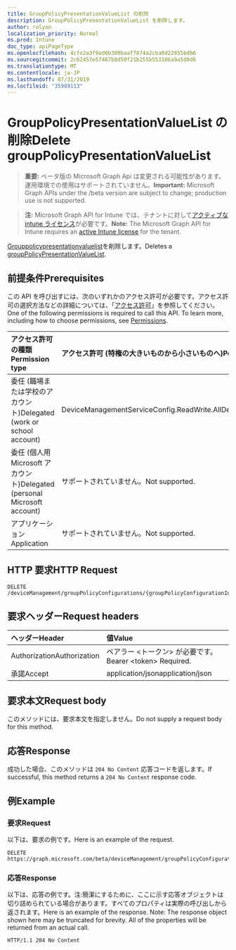 ```yaml
---
title: GroupPolicyPresentationValueList の削除
description: GroupPolicyPresentationValueList を削除します。
author: rolyon
localization_priority: Normal
ms.prod: Intune
doc_type: apiPageType
ms.openlocfilehash: 4cfe2a3f9ad6b300baaf7874a2cba0d22855bdb6
ms.sourcegitcommit: 2c62457e57467b8d50f21b255b553106a9a5d8d6
ms.translationtype: MT
ms.contentlocale: ja-JP
ms.lasthandoff: 07/31/2019
ms.locfileid: "35989113"
---
```

# <a name="delete-grouppolicypresentationvaluelist"></a><span data-ttu-id="a46f6-103">GroupPolicyPresentationValueList の削除</span><span class="sxs-lookup"><span data-stu-id="a46f6-103">Delete groupPolicyPresentationValueList</span></span>

> <span data-ttu-id="a46f6-104">**重要:** ベータ版の Microsoft Graph Api は変更される可能性があります。運用環境での使用はサポートされていません。</span><span class="sxs-lookup"><span data-stu-id="a46f6-104">**Important:** Microsoft Graph APIs under the /beta version are subject to change; production use is not supported.</span></span>

> <span data-ttu-id="a46f6-105">**注:** Microsoft Graph API for Intune では、テナントに対して[アクティブな intune ライセンス](https://go.microsoft.com/fwlink/?linkid=839381)が必要です。</span><span class="sxs-lookup"><span data-stu-id="a46f6-105">**Note:** The Microsoft Graph API for Intune requires an [active Intune license](https://go.microsoft.com/fwlink/?linkid=839381) for the tenant.</span></span>

<span data-ttu-id="a46f6-106">[Grouppolicypresentationvaluelist](../resources/intune-grouppolicy-grouppolicypresentationvaluelist.md)を削除します。</span><span class="sxs-lookup"><span data-stu-id="a46f6-106">Deletes a [groupPolicyPresentationValueList](../resources/intune-grouppolicy-grouppolicypresentationvaluelist.md).</span></span>

## <a name="prerequisites"></a><span data-ttu-id="a46f6-107">前提条件</span><span class="sxs-lookup"><span data-stu-id="a46f6-107">Prerequisites</span></span>
<span data-ttu-id="a46f6-p101">この API を呼び出すには、次のいずれかのアクセス許可が必要です。アクセス許可の選択方法などの詳細については、「[アクセス許可](/graph/permissions-reference)」を参照してください。</span><span class="sxs-lookup"><span data-stu-id="a46f6-p101">One of the following permissions is required to call this API. To learn more, including how to choose permissions, see [Permissions](/graph/permissions-reference).</span></span>

|<span data-ttu-id="a46f6-110">アクセス許可の種類</span><span class="sxs-lookup"><span data-stu-id="a46f6-110">Permission type</span></span>|<span data-ttu-id="a46f6-111">アクセス許可 (特権の大きいものから小さいものへ)</span><span class="sxs-lookup"><span data-stu-id="a46f6-111">Permissions (from most to least privileged)</span></span>|
|:---|:---|
|<span data-ttu-id="a46f6-112">委任 (職場または学校のアカウント)</span><span class="sxs-lookup"><span data-stu-id="a46f6-112">Delegated (work or school account)</span></span>|<span data-ttu-id="a46f6-113">DeviceManagementServiceConfig.ReadWrite.All</span><span class="sxs-lookup"><span data-stu-id="a46f6-113">DeviceManagementServiceConfig.ReadWrite.All</span></span>|
|<span data-ttu-id="a46f6-114">委任 (個人用 Microsoft アカウント)</span><span class="sxs-lookup"><span data-stu-id="a46f6-114">Delegated (personal Microsoft account)</span></span>|<span data-ttu-id="a46f6-115">サポートされていません。</span><span class="sxs-lookup"><span data-stu-id="a46f6-115">Not supported.</span></span>|
|<span data-ttu-id="a46f6-116">アプリケーション</span><span class="sxs-lookup"><span data-stu-id="a46f6-116">Application</span></span>|<span data-ttu-id="a46f6-117">サポートされていません。</span><span class="sxs-lookup"><span data-stu-id="a46f6-117">Not supported.</span></span>|

## <a name="http-request"></a><span data-ttu-id="a46f6-118">HTTP 要求</span><span class="sxs-lookup"><span data-stu-id="a46f6-118">HTTP Request</span></span>
<!-- {
  "blockType": "ignored"
}
-->
``` http
DELETE /deviceManagement/groupPolicyConfigurations/{groupPolicyConfigurationId}/definitionValues/{groupPolicyDefinitionValueId}/presentationValues/{groupPolicyPresentationValueId}
```

## <a name="request-headers"></a><span data-ttu-id="a46f6-119">要求ヘッダー</span><span class="sxs-lookup"><span data-stu-id="a46f6-119">Request headers</span></span>
|<span data-ttu-id="a46f6-120">ヘッダー</span><span class="sxs-lookup"><span data-stu-id="a46f6-120">Header</span></span>|<span data-ttu-id="a46f6-121">値</span><span class="sxs-lookup"><span data-stu-id="a46f6-121">Value</span></span>|
|:---|:---|
|<span data-ttu-id="a46f6-122">Authorization</span><span class="sxs-lookup"><span data-stu-id="a46f6-122">Authorization</span></span>|<span data-ttu-id="a46f6-123">ベアラー &lt;トークン&gt; が必要です。</span><span class="sxs-lookup"><span data-stu-id="a46f6-123">Bearer &lt;token&gt; Required.</span></span>|
|<span data-ttu-id="a46f6-124">承諾</span><span class="sxs-lookup"><span data-stu-id="a46f6-124">Accept</span></span>|<span data-ttu-id="a46f6-125">application/json</span><span class="sxs-lookup"><span data-stu-id="a46f6-125">application/json</span></span>|

## <a name="request-body"></a><span data-ttu-id="a46f6-126">要求本文</span><span class="sxs-lookup"><span data-stu-id="a46f6-126">Request body</span></span>
<span data-ttu-id="a46f6-127">このメソッドには、要求本文を指定しません。</span><span class="sxs-lookup"><span data-stu-id="a46f6-127">Do not supply a request body for this method.</span></span>

## <a name="response"></a><span data-ttu-id="a46f6-128">応答</span><span class="sxs-lookup"><span data-stu-id="a46f6-128">Response</span></span>
<span data-ttu-id="a46f6-129">成功した場合、このメソッドは `204 No Content` 応答コードを返します。</span><span class="sxs-lookup"><span data-stu-id="a46f6-129">If successful, this method returns a `204 No Content` response code.</span></span>

## <a name="example"></a><span data-ttu-id="a46f6-130">例</span><span class="sxs-lookup"><span data-stu-id="a46f6-130">Example</span></span>

### <a name="request"></a><span data-ttu-id="a46f6-131">要求</span><span class="sxs-lookup"><span data-stu-id="a46f6-131">Request</span></span>
<span data-ttu-id="a46f6-132">以下は、要求の例です。</span><span class="sxs-lookup"><span data-stu-id="a46f6-132">Here is an example of the request.</span></span>
``` http
DELETE https://graph.microsoft.com/beta/deviceManagement/groupPolicyConfigurations/{groupPolicyConfigurationId}/definitionValues/{groupPolicyDefinitionValueId}/presentationValues/{groupPolicyPresentationValueId}
```

### <a name="response"></a><span data-ttu-id="a46f6-133">応答</span><span class="sxs-lookup"><span data-stu-id="a46f6-133">Response</span></span>
<span data-ttu-id="a46f6-p102">以下は、応答の例です。注:簡潔にするために、ここに示す応答オブジェクトは切り詰められている場合があります。すべてのプロパティは実際の呼び出しから返されます。</span><span class="sxs-lookup"><span data-stu-id="a46f6-p102">Here is an example of the response. Note: The response object shown here may be truncated for brevity. All of the properties will be returned from an actual call.</span></span>
``` http
HTTP/1.1 204 No Content
```





